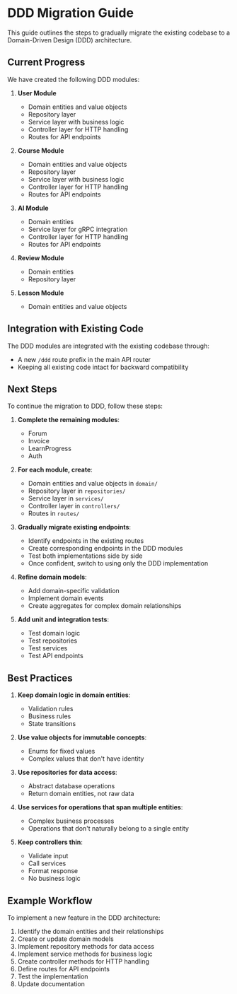 # DDD Migration Guide

This guide outlines the steps to gradually migrate the existing codebase to a Domain-Driven Design (DDD) architecture.

## Current Progress

We have created the following DDD modules:

1. **User Module**
   - Domain entities and value objects
   - Repository layer
   - Service layer with business logic
   - Controller layer for HTTP handling
   - Routes for API endpoints

2. **Course Module**
   - Domain entities and value objects
   - Repository layer
   - Service layer with business logic
   - Controller layer for HTTP handling
   - Routes for API endpoints

3. **AI Module**
   - Domain entities
   - Service layer for gRPC integration
   - Controller layer for HTTP handling
   - Routes for API endpoints

4. **Review Module**
   - Domain entities
   - Repository layer

5. **Lesson Module**
   - Domain entities and value objects

## Integration with Existing Code

The DDD modules are integrated with the existing codebase through:

- A new `/ddd` route prefix in the main API router
- Keeping all existing code intact for backward compatibility

## Next Steps

To continue the migration to DDD, follow these steps:

1. **Complete the remaining modules**:
   - Forum
   - Invoice
   - LearnProgress
   - Auth

2. **For each module, create**:
   - Domain entities and value objects in `domain/`
   - Repository layer in `repositories/`
   - Service layer in `services/`
   - Controller layer in `controllers/`
   - Routes in `routes/`

3. **Gradually migrate existing endpoints**:
   - Identify endpoints in the existing routes
   - Create corresponding endpoints in the DDD modules
   - Test both implementations side by side
   - Once confident, switch to using only the DDD implementation

4. **Refine domain models**:
   - Add domain-specific validation
   - Implement domain events
   - Create aggregates for complex domain relationships

5. **Add unit and integration tests**:
   - Test domain logic
   - Test repositories
   - Test services
   - Test API endpoints

## Best Practices

1. **Keep domain logic in domain entities**:
   - Validation rules
   - Business rules
   - State transitions

2. **Use value objects for immutable concepts**:
   - Enums for fixed values
   - Complex values that don't have identity

3. **Use repositories for data access**:
   - Abstract database operations
   - Return domain entities, not raw data

4. **Use services for operations that span multiple entities**:
   - Complex business processes
   - Operations that don't naturally belong to a single entity

5. **Keep controllers thin**:
   - Validate input
   - Call services
   - Format response
   - No business logic

## Example Workflow

To implement a new feature in the DDD architecture:

1. Identify the domain entities and their relationships
2. Create or update domain models
3. Implement repository methods for data access
4. Implement service methods for business logic
5. Create controller methods for HTTP handling
6. Define routes for API endpoints
7. Test the implementation
8. Update documentation
